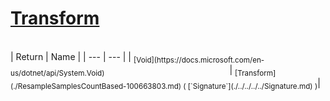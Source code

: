 # [Transform](./ResampleSamplesCountBased-100663803.md)


<br>
| Return | Name | 
| --- | --- | 
| <sub>[Void](https://docs.microsoft.com/en-us/dotnet/api/System.Void)</sub><img width=200/>| <sub>[Transform](./ResampleSamplesCountBased-100663803.md) ( [`Signature`](./../../../../Signature.md) )</sub>| <br>



